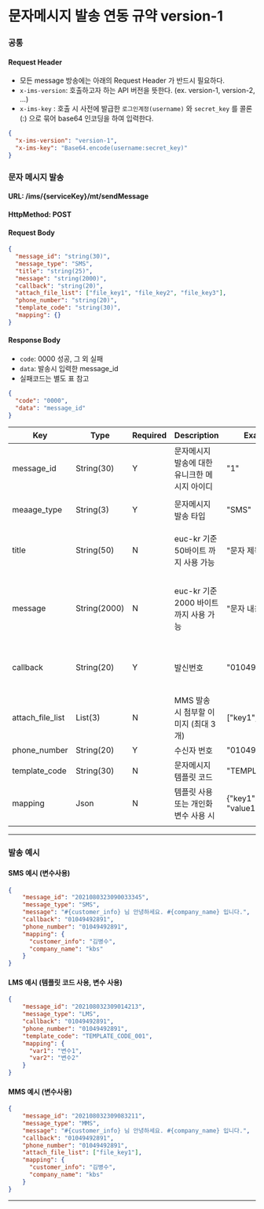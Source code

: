 # 문자메시지 발송 연동 규약 version-1
### 공통
#### Request Header
- 모든 message 방송에는 아래의 Request Header 가 반드시 필요하다.
- `x-ims-version`: 호출하고자 하는 API 버전을 뜻한다. (ex. version-1, version-2, ...)
- `x-ims-key` : 호출 시 사전에 발급한 `로그인계정(username)` 와 `secret_key` 를 콜론(:) 으로 묶어 base64 인코딩을 하여 입력한다.
```json
{
  "x-ims-version": "version-1",
  "x-ims-key": "Base64.encode(username:secret_key)"
}
```

### 문자 메시지 발송
#### URL: /ims/{serviceKey}/mt/sendMessage
#### HttpMethod: POST
#### Request Body
```json
{
  "message_id": "string(30)",
  "message_type": "SMS",
  "title": "string(25)",
  "message": "string(2000)",
  "callback": "string(20)",
  "attach_file_list": ["file_key1", "file_key2", "file_key3"],
  "phone_number": "string(20)",
  "template_code": "string(30)",
  "mapping": {}
}
```
#### Response Body
- `code`: 0000 성공, 그 외 실패
- `data`: 발송시 입력한 message_id
- 실패코드는 별도 표 참고
```json
{
  "code": "0000",
  "data": "message_id"
}
```
| Key              | Type         | Required | Description                                   | Example            | 비고                                 |
| ---------------- | ------------ | -------- | --------------------------------------------- | ------------------ | ------------------------------------ |
| message_id       | String(30)   | Y        | 문자메시지 발송에 대한 유니크한 메시지 아이디 | "1"                |                                      |
| meaage_type      | String(3)    | Y        | 문자메시지 발송 타입                          | "SMS"              | "SMS", "LMS", "MMS"                  |
| title            | String(50)   | N        | euc-kr 기준 50바이트 까지 사용 가능           | "문자 제목"        | LMS, MMS 에서만 사용 가능            |
| message          | String(2000) | N        | euc-kr 기준 2000 바이트 까지 사용 가능        | "문자 내용"        |    SMS: 90byte 이하, LMS/MMS 2000byte 이하                                  |
| callback         | String(20)   | Y        | 발신번호                                      | "01049492891"      | 사전에 등록한 발신번호로만 발송 가능 |
| attach_file_list | List(3)      | N        | MMS 발송 시 첨부할 이미지 (최대 3개)          | ["key1", "key2"]   | MMS 에서만 사용 가능                 |
| phone_number     | String(20)   | Y        | 수신자 번호                                   | "01049492891"      |                                      |
| template_code    | String(30)   | N        | 문자메시지 템플릿 코드                        | "TEMPLATE_001"     |                                      |
| mapping          | Json         | N        | 템플릿 사용 또는 개인화 변수 사용 시          | {"key1": "value1"} |                                      |
|                  |              |          |                                               |                    |                                      |

---
### 발송 예시
#### SMS 예시 (변수사용)
```json
{
    "message_id": "2021080323090033345",
    "message_type": "SMS",
    "message": "#{customer_info} 님 안녕하세요. #{company_name} 입니다.",
    "callback": "01049492891",
    "phone_number": "01049492891",
    "mapping": {
      "customer_info": "김병수",
      "company_name": "kbs"
    }
}
```

#### LMS 예시 (템플릿 코드 사용, 변수 사용)
```json
{
    "message_id": "202108032309014213",
    "message_type": "LMS",
    "callback": "01049492891",
    "phone_number": "01049492891",
    "template_code": "TEMPLATE_CODE_001",
    "mapping": {
      "var1": "변수1",
      "var2": "변수2"
    }
}
```
#### MMS 예시 (변수사용)
```json
{
    "message_id": "202108032309083211",
    "message_type": "MMS",
    "message": "#{customer_info} 님 안녕하세요. #{company_name} 입니다.",
    "callback": "01049492891",
    "phone_number": "01049492891",
    "attach_file_list": ["file_key1"],
    "mapping": {
      "customer_info": "김병수",
      "company_name": "kbs"
    }
}
```
---
